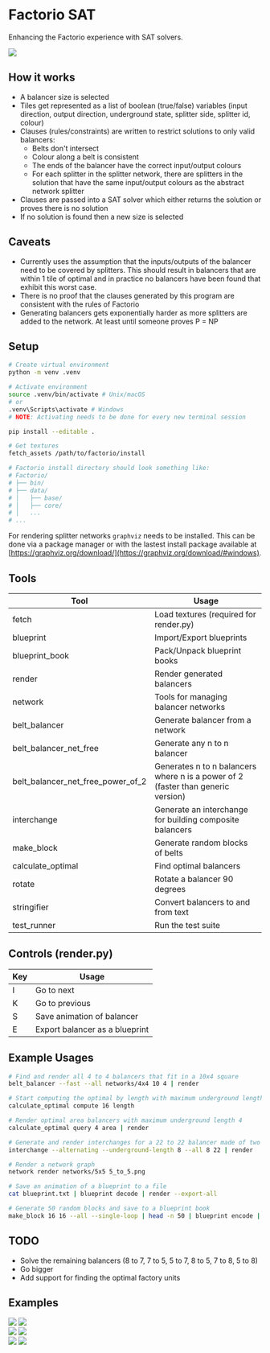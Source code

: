 # Factorio SAT
Enhancing the Factorio experience with SAT solvers.

![](/pictures/diagram.png)

## How it works
 * A balancer size is selected
 * Tiles get represented as a list of boolean (true/false) variables (input direction, output direction, underground state, splitter side, splitter id, colour)
 * Clauses (rules/constraints) are written to restrict solutions to only valid balancers:
   * Belts don't intersect
   * Colour along a belt is consistent
   * The ends of the balancer have the correct input/output colours
   * For each splitter in the splitter network, there are splitters in the solution that have the same input/output colours as the abstract network splitter
 * Clauses are passed into a SAT solver which either returns the solution or proves there is no solution
 * If no solution is found then a new size is selected

## Caveats
 * Currently uses the assumption that the inputs/outputs of the balancer need to be covered by splitters. This should result in balancers that are within 1 tile of optimal and in practice no balancers have been found that exhibit this worst case.
 * There is no proof that the clauses generated by this program are consistent with the rules of Factorio
 * Generating balancers gets exponentially harder as more splitters are added to the network. At least until someone proves P = NP

## Setup
```bash
# Create virtual environment
python -m venv .venv

# Activate environment
source .venv/bin/activate # Unix/macOS
# or
.venv\Scripts\activate # Windows
# NOTE: Activating needs to be done for every new terminal session

pip install --editable .

# Get textures
fetch_assets /path/to/factorio/install

# Factorio install directory should look something like:
# Factorio/
# ├── bin/
# ├── data/
# │   ├── base/
# │   ├── core/
# │   ...
# ...
```
For rendering splitter networks `graphviz` needs to be installed. This can be done via a package manager or with the lastest install package available at [https://graphviz.org/download/](https://graphviz.org/download/#windows).

## Tools

| Tool                                 | Usage                                                                            |
| ------------------------------------ | -------------------------------------------------------------------------------- |
| fetch                             | Load textures (required for render.py)                                           |
| blueprint                         | Import/Export blueprints                                                         |
| blueprint_book                    | Pack/Unpack blueprint books                                                      |
| render                            | Render generated balancers                                                       |
| network                           | Tools for managing balancer networks                                             |
| belt_balancer                     | Generate balancer from a network                                                 |
| belt_balancer_net_free            | Generate any n to n balancer                                                     |
| belt_balancer_net_free_power_of_2 | Generates n to n balancers where n is a power of 2 (faster than generic version) |
| interchange                       | Generate an interchange for building composite balancers                         |
| make_block                        | Generate random blocks of belts                                                  |
| calculate_optimal                 | Find optimal balancers                                                           |
| rotate                            | Rotate a balancer 90 degrees                                                     |
| stringifier                       | Convert balancers to and from text                                               |
| test_runner                       | Run the test suite                                                               |

## Controls (render.py)
| Key | Usage                          |
| --- | ------------------------------ |
| I   | Go to next                     |
| K   | Go to previous                 |
| S   | Save animation of balancer     |
| E   | Export balancer as a blueprint |

## Example Usages
```bash
# Find and render all 4 to 4 balancers that fit in a 10x4 square
belt_balancer --fast --all networks/4x4 10 4 | render

# Start computing the optimal by length with maximum underground length of 16
calculate_optimal compute 16 length

# Render optimal area balancers with maximum underground length 4
calculate_optimal query 4 area | render

# Generate and render interchanges for a 22 to 22 balancer made of two 11 to 11 balancers
interchange --alternating --underground-length 8 --all 8 22 | render

# Render a network graph
network render networks/5x5 5_to_5.png

# Save an animation of a blueprint to a file
cat blueprint.txt | blueprint decode | render --export-all

# Generate 50 random blocks and save to a blueprint book
make_block 16 16 --all --single-loop | head -n 50 | blueprint encode | blueprint_book pack --label "Blocks" > blueprint_book.txt
```

## TODO
 * Solve the remaining balancers (8 to 7, 7 to 5, 5 to 7, 8 to 5, 7 to 8, 5 to 8)
 * Go bigger
 * Add support for finding the optimal factory units

## Examples
![](/pictures/2to3.gif)
![](/pictures/6to6.gif)\
![](/pictures/4to4_corner.gif)
![](/pictures/6to6_corner.gif)\
![](/pictures/interchange.gif)
![](/pictures/block.gif)
